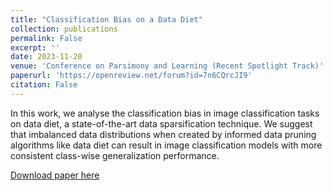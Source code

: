 ```yaml
---
title: "Classification Bias on a Data Diet"
collection: publications
permalink: False
excerpt: '' 
date: 2023-11-20
venue: 'Conference on Parsimony and Learning (Recent Spotlight Track)'
paperurl: 'https://openreview.net/forum?id=7n6CQrcJI9'
citation: False
---
```

In this work, we analyse the classification bias in image classification tasks on data diet, a state-of-the-art data sparsification technique. We suggest that imbalanced data distributions when created by informed data pruning algorithms like data diet can result in image classification models with more consistent class-wise generalization performance.




[Download paper here](https://openreview.net/pdf?id=7n6CQrcJI9)

<!-- Recommended citation: Your Name, You. (2010). "Paper Title Number 2." <i>Journal 1</i>. 1(2). -->